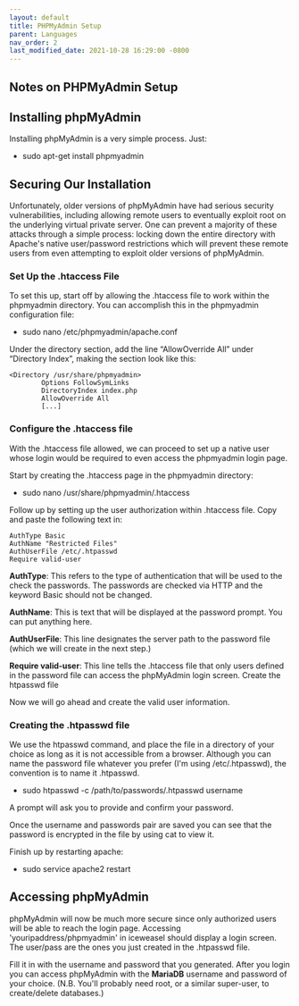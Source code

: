 ```yaml
---
layout: default
title: PHPMyAdmin Setup
parent: Languages
nav_order: 2
last_modified_date: 2021-10-28 16:29:00 -0800
---
```


## Notes on PHPMyAdmin Setup

Installing phpMyAdmin
---------------------

Installing phpMyAdmin is a very simple process. Just:

-   sudo apt-get install phpmyadmin

Securing Our Installation
-------------------------

Unfortunately, older versions of phpMyAdmin have had serious security vulnerabilities, including allowing remote users to eventually exploit root on the underlying virtual private server. One can prevent a majority of these attacks through a simple process: locking down the entire directory with Apache's native user/password restrictions which will prevent these remote users from even attempting to exploit older versions of phpMyAdmin.

### Set Up the .htaccess File

To set this up, start off by allowing the .htaccess file to work within the phpmyadmin directory. You can accomplish this in the phpmyadmin configuration file:

-   sudo nano /etc/phpmyadmin/apache.conf

Under the directory section, add the line “AllowOverride All” under “Directory Index”, making the section look like this:

```
<Directory /usr/share/phpmyadmin>
        Options FollowSymLinks
        DirectoryIndex index.php
        AllowOverride All
        [...]
```

### Configure the .htaccess file

With the .htaccess file allowed, we can proceed to set up a native user whose login would be required to even access the phpmyadmin login page.

Start by creating the .htaccess page in the phpmyadmin directory:

-   sudo nano /usr/share/phpmyadmin/.htaccess

Follow up by setting up the user authorization within .htaccess file. Copy and paste the following text in:

```
AuthType Basic
AuthName "Restricted Files"
AuthUserFile /etc/.htpasswd
Require valid-user
```

**AuthType**: This refers to the type of authentication that will be used to the check the passwords. The passwords are checked via HTTP and the keyword Basic should not be changed. 

**AuthName**: This is text that will be displayed at the password prompt. You can put anything here. 

**AuthUserFile**: This line designates the server path to the password file (which we will create in the next step.) 

**Require valid-user**: This line tells the .htaccess file that only users defined in the password file can access the phpMyAdmin login screen. Create the htpasswd file

Now we will go ahead and create the valid user information.

### Creating the .htpasswd file

We use the htpasswd command, and place the file in a directory of your choice as long as it is not accessible from a browser. Although you can name the password file whatever you prefer (I'm using /etc/.htpasswd), the convention is to name it .htpasswd.

-   sudo htpasswd -c /path/to/passwords/.htpasswd username

A prompt will ask you to provide and confirm your password.

Once the username and passwords pair are saved you can see that the password is encrypted in the file by using cat to view it.

Finish up by restarting apache:

-   sudo service apache2 restart

Accessing phpMyAdmin
--------------------

phpMyAdmin will now be much more secure since only authorized users will be able to reach the login page. Accessing 'youripaddress/phpmyadmin' in iceweasel should display a login screen. The user/pass are the ones you just created in the .htpasswd file.

Fill it in with the username and password that you generated. After you login you can access phpMyAdmin with the **MariaDB** username and password of your choice. (N.B. You'll probably need root, or a similar super-user, to create/delete databases.)